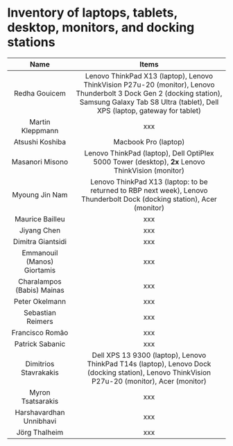 
# Inventory of laptops, tablets, desktop, monitors, and docking stations


| Name | Items   |
| :---:   | :---: |
| Redha Gouicem | Lenovo ThinkPad X13 (laptop), Lenovo ThinkVision P27u-20 (monitor), Lenovo Thunderbolt 3 Dock Gen 2 (docking station), Samsung Galaxy Tab S8 Ultra (tablet), Dell XPS (laptop, gateway for tablet) |
| Martin Kleppmann  | xxx |
| Atsushi Koshiba  | Macbook Pro (laptop) |
| Masanori Misono | Lenovo ThinkPad (laptop), Dell OptiPlex 5000 Tower (desktop), **2x** Lenovo ThinkVision (monitor) |
| Myoung Jin Nam | Lenovo ThinkPad X13 (laptop: to be returned to RBP next week), Lenovo Thunderbolt Dock (docking station), Acer (monitor) |
| Maurice Bailleu | xxx |
| Jiyang Chen | xxx |
| Dimitra Giantsidi  | xxx |
| Emmanouil (Manos) Giortamis | xxx |
| Charalampos (Babis) Mainas  | xxx |
| Peter Okelmann | xxx |
| Sebastian Reimers | xxx |
| Francisco Romão  | xxx |
| Patrick Sabanic | xxx |
| Dimitrios Stavrakakis | Dell XPS 13 9300 (laptop), Lenovo ThinkPad T14s (laptop), Lenovo Dock (docking station), Lenovo ThinkVision P27u-20 (monitor), Acer (monitor) |
| Myron Tsatsarakis | xxx |
| Harshavardhan Unnibhavi | xxx |
| Jörg Thalheim | xxx |
